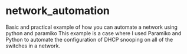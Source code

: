 # network_automation
Basic and practical example of how you can automate a network using python and paramiko
This example is a case where I used Paramiko and Python to automate the configuration of DHCP snooping on all of the switches in a network.
